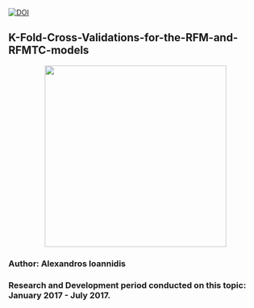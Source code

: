 [![DOI](https://zenodo.org/badge/DOI/10.5281/zenodo.4697868.svg)](https://doi.org/10.5281/zenodo.4697868)
## K-Fold-Cross-Validations-for-the-RFM-and-RFMTC-models

<p align="center">
<img src="https://github.com/it21208/RFMTC-Implementation-Using-the-CDNOW-dataset/blob/master/rfmtc_logo.png" width="360">
</p>

### **Author:** Alexandros Ioannidis
### **Research and Development period conducted on this topic:** January 2017 - July 2017.
